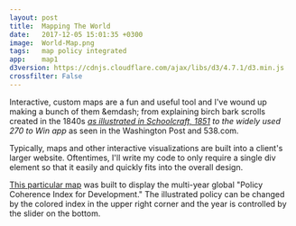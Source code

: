 ```yaml
---
layout: post
title:  Mapping The World
date:   2017-12-05 15:01:35 +0300
image:  World-Map.png
tags:   map policy integrated
app:    map1
d3version: https://cdnjs.cloudflare.com/ajax/libs/d3/4.7.1/d3.min.js
crossfilter: False
---
```


Interactive, custom maps are a fun and useful tool and I've wound up making a bunch of them &emdash; from explaining birch bark scrolls created in the 1840s<span class='tooltip'>*<span class="tooltiptext">
                <a href = "http://eliseralph.com/Chippewa/Mscroll_LVD.shtml">as illustrated in Schoolcraft, 1851</a> </span></span> to the <span class = bold>widely used 270 to Win app</span><span class='tooltip'>*<span class="tooltiptext">
                as seen in the Washington Post and 538.com.</span></span>
                
Typically, maps and other interactive visualizations are built into a client's larger website. Oftentimes, I'll write my code to only require a single <span class="coding">div</span> element so that it easily and quickly fits into the overall design. 
                    
[This particular map](http://eliseralph.com/tasks_/EUwaste_2_/) was built to display the multi-year global "Policy Coherence Index for Development." The illustrated policy can be changed by the colored index in the upper right corner and the year is controlled by the slider on the bottom.



           
           
